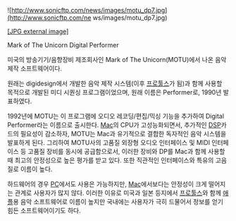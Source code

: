 ![http://www.sonicftp.com/news/images/motu_dp7.jpg](http://www.sonicftp.com/ne
ws/images/motu_dp7.jpg)

[[JPG external image]](http://www.sonicftp.com/news/images/motu_dp7.jpg)

  
Mark of The Unicorn Digital Performer

미국의 방송기기/음향장비 제조회사인 Mark of The Unicorn(MOTU)에서 나온 음악 제작 소프트웨어이다.

원래는 digidesign에서 개발한 음악 제작 시스템(이후
[프로툴스](%ED%94%84%EB%A1%9C%ED%88%B4%EC%8A%A4.md)가 됨)과 함께 사용할 목적으로 개발된 미디 시퀀싱
프로그램이었으며, 원래 이름은 Performer로, 1990년 발표하였다.

1992년에 MOTU는 이 프로그램에 오디오 레코딩/편집/믹싱 기능을 추가하여 Digital Performer라는 이름으로 출시한다.
[Mac](%EB%A7%A4%ED%82%A8%ED%86%A0%EC%8B%9C.md)의 CPU가 고성능화되면서, 추가적인
[DSP](Digital%20Signal%20Processor.md)카드의 필요성이 감소하자, MOTU는 Mac과 유기적으로 결합한
독자적인 음악 시스템을 발표하게 된다. 그리하여 MOTU사의 고품질 외장형 오디오 인터페이스 및 MIDI 인터페이스 등 고품질 장비를 동시에
공급함으로서, 이러한 장비와 DP를 Mac과 함께 사용할 때 최고의 안정성으로 높은 평가를 받고 있다. 또한 직관적인 인터페이스와 특유의
고음질로 이름이 높다.

하드웨어의 경우 [PC](PC.md)에서도 사용은 가능하지만, [Mac](Mac.md)에서보다는 안정성이 크게 떨어지는 관계로
사용자가 많지 않다. 이러한 이유로 미국과 일본 등지에서
[프로툴스](%ED%94%84%EB%A1%9C%ED%88%B4%EC%8A%A4.md)와 함께
[애플](%EC%95%A0%ED%94%8C.md)용 음악 소프트웨어로 이름이 높지만 국내에는 사용자가 극히 드물어서 정보를 얻기 힘든
소프트웨어이기도 하다.

